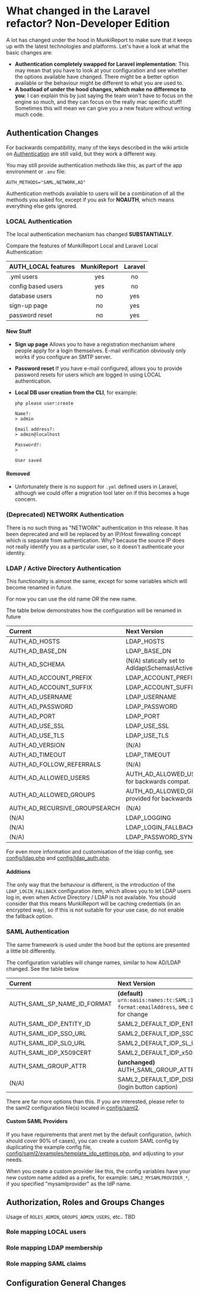 # What changed in the Laravel refactor? Non-Developer Edition #

A lot has changed under the hood in MunkiReport to make sure that it keeps up with the latest technologies
and platforms. Let's have a look at what the basic changes are:

* **Authentication completely swapped for Laravel implementation**: This may mean that you have to look at your
  configuration and see whether the options available have changed. There might be a better option available or the
  behaviour might be different to what you are used to.
* **A boatload of under the hood changes, which make no difference to you**: I can explain this by just saying
  the team won't have to focus on the engine so much, and they can focus on the really mac specific stuff! Sometimes
  this will mean we can give you a new feature without writing much code.

## Authentication Changes ##

For backwards compatibility, many of the keys described in the wiki 
article on [Authentication](https://github.com/munkireport/munkireport-php/wiki/Server-Configuration#Authentication)
are still valid, but they work a different way.

You may still provide authentication methods like this, as part of the app environment or `.env` file:

```dotenv
AUTH_METHODS="SAML,NETWORK,AD"
```

Authentication methods available to users will be a combination of all the methods you asked for, except if you
ask for **NOAUTH**, which means everything else gets ignored.

### LOCAL Authentication ###

The local authentication mechanism has changed **SUBSTANTIALLY**.

Compare the features of MunkiReport Local and Laravel Local Authentication:

| AUTH_LOCAL features | MunkiReport   | Laravel    |
|:------------------- |:-------------:| :---------:|
| .yml users          | yes           | no         |
| config based users  | yes           | no         |
| database users      | no            | yes        |
| sign-up page        | no            | yes        |
| password reset      | no            | yes        |

#### New Stuff ####

* **Sign up page** Allows you to have a registration mechanism where people apply for a login themselves.
  E-mail verification obviously only works if you configure an SMTP server.
* **Password reset** If you have e-mail configured, allows you to provide password resets for users which are logged
  in using LOCAL authentication.
* **Local DB user creation from the CLI**, for example:

      php please user:create
  
      Name?:
      > admin
      
      Email address?:
      > admin@localhost
      
      Password?:
      >
      
      User saved

#### Removed ####

* Unfortunately there is no support for `.yml` defined users in Laravel, although we could offer a migration tool later
on if this becomes a huge concern.


### (Deprecated) NETWORK Authentication ###

There is no such thing as "NETWORK" authentication in this release. It has been deprecated and will be replaced
by an IP/Host firewalling concept which is separate from authentication. Why? because the source IP does not really
identify you as a particular user, so it doesn't authenticate your identity.

### LDAP / Active Directory Authentication ###

This functionality is almost the same, except for some variables which will become renamed in future.

For now you can use the old name _OR_ the new name.

The table below demonstrates how the configuration will be renamed in future

| Current                       | Next Version                                                  |
| :---------------------------- | :------------------------------------------------------------ |
| AUTH_AD_HOSTS                 | LDAP_HOSTS                                                    |
| AUTH_AD_BASE_DN               | LDAP_BASE_DN                                                  |
| AUTH_AD_SCHEMA                | (N/A) statically set to Adldap\Schemas\ActiveDirectory::class |
| AUTH_AD_ACCOUNT_PREFIX        | LDAP_ACCOUNT_PREFIX                                           |
| AUTH_AD_ACCOUNT_SUFFIX        | LDAP_ACCOUNT_SUFFIX                                           |
| AUTH_AD_USERNAME              | LDAP_USERNAME                                                 |
| AUTH_AD_PASSWORD              | LDAP_PASSWORD                                                 |
| AUTH_AD_PORT                  | LDAP_PORT                                                     |
| AUTH_AD_USE_SSL               | LDAP_USE_SSL                                                  |
| AUTH_AD_USE_TLS               | LDAP_USE_TLS                                                  |
| AUTH_AD_VERSION               | (N/A)                                                         |
| AUTH_AD_TIMEOUT               | LDAP_TIMEOUT                                                  |
| AUTH_AD_FOLLOW_REFERRALS      | (N/A)                                                         |
| AUTH_AD_ALLOWED_USERS         | AUTH_AD_ALLOWED_USERS provided for backwards compat.          |
| AUTH_AD_ALLOWED_GROUPS        | AUTH_AD_ALLOWED_GROUPS provided for backwards compat.         |
| AUTH_AD_RECURSIVE_GROUPSEARCH | (N/A)                                                         |
| (N/A)                         | LDAP_LOGGING                                                  |
| (N/A)                         | LDAP_LOGIN_FALLBACK                                           |
| (N/A)                         | LDAP_PASSWORD_SYNC                                            |


For even more information and customisation of the ldap config, see [config/ldap.php](../../config/ldap.php) and
[config/ldap_auth.php](../../config/ldap_auth.php).

#### Additions ####

The only way that the behaviour is different, is the introduction of the `LDAP_LOGIN_FALLBACK` configuration item,
which allows you to let LDAP users log in, even when Active Directory / LDAP is not available. You should consider
that this means MunkiReport will be caching credentials (in an encrypted way), so if this is not suitable for your
use case, do not enable the fallback option.

### SAML Authentication ###

The same framework is used under the hood but the options are presented a little bit differently.

The configuration variables will change names, similar to how AD/LDAP changed. See the table below

| Current                       | Next Version                                                  |
| :---------------------------- | :------------------------------------------------------------ |
| AUTH_SAML_SP_NAME_ID_FORMAT   | **(default)** `urn:oasis:names:tc:SAML:1.1:nameid-format:emailAddress`, see config file for change |
| AUTH_SAML_IDP_ENTITY_ID       | SAML2_DEFAULT_IDP_ENTITYID                                    |
| AUTH_SAML_IDP_SSO_URL         | SAML2_DEFAULT_IDP_SSO_URL                                     |
| AUTH_SAML_IDP_SLO_URL         | SAML2_DEFAULT_IDP_SL_URL                                      |
| AUTH_SAML_IDP_X509CERT        | SAML2_DEFAULT_IDP_x509                                        |
| AUTH_SAML_GROUP_ATTR          | **(unchanged)** AUTH_SAML_GROUP_ATTR                          |
| (N/A)                         | SAML2_DEFAULT_IDP_DISPLAYNAME (login button caption)          |

There are far more options than this. If you are interested, please refer to the saml2 configuration file(s) located
in [config/saml2](../../config/saml2).

#### Custom SAML Providers ####

If you have requirements that arent met by the default configuration, (which should cover 90% of cases), you can create a custom SAML config by
duplicating the example config file, [config/saml2/examples/template_idp_settings.php](../../config/saml2/examples/template_idp_settings.php),
and adjusting to your needs.

When you create a custom provider like this, the config variables have your new custom name added as a prefix,
for example: `SAML2_MYSAMLPROVIDER_*`, if you specified "mysamlprovider" as the IdP name.

## Authorization, Roles and Groups Changes ##

Usage of `ROLES_ADMIN`, `GROUPS_ADMIN_USERS`, etc.. TBD

### Role mapping LOCAL users ###

### Role mapping LDAP membership ###

### Role mapping SAML claims ###


## Configuration General Changes ##

